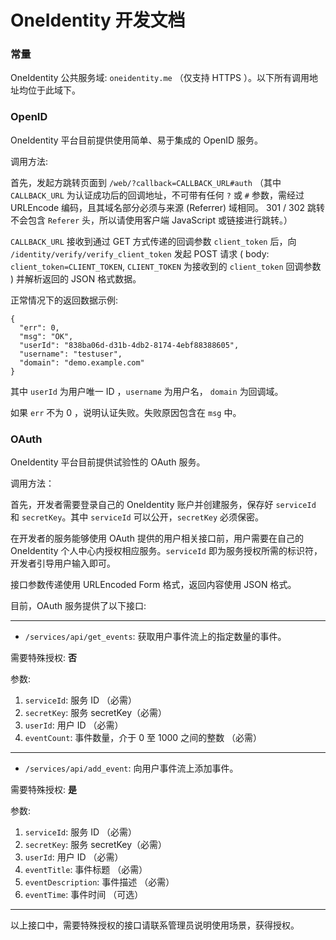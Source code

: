 # OneIdentity 开发文档

### 常量

OneIdentity 公共服务域: `oneidentity.me` （仅支持 HTTPS ）。以下所有调用地址均位于此域下。

### OpenID

OneIdentity 平台目前提供使用简单、易于集成的 OpenID 服务。

调用方法: 

首先，发起方跳转页面到 `/web/?callback=CALLBACK_URL#auth`
（其中 `CALLBACK_URL` 为认证成功后的回调地址，不可带有任何 `?` 或 `#` 参数，需经过 URLEncode 编码，且其域名部分必须与来源 (Referrer) 域相同。
301 / 302 跳转不会包含 `Referer` 头，所以请使用客户端 JavaScript 或链接进行跳转。）

`CALLBACK_URL` 接收到通过 GET 方式传递的回调参数 `client_token` 后，向 `/identity/verify/verify_client_token` 发起 POST 请求
( body: `client_token=CLIENT_TOKEN`, `CLIENT_TOKEN` 为接收到的 `client_token` 回调参数 ) 并解析返回的 JSON 格式数据。

正常情况下的返回数据示例:

    {
      "err": 0,
      "msg": "OK",
      "userId": "838ba06d-d31b-4db2-8174-4ebf88388605",
      "username": "testuser",
      "domain": "demo.example.com"
    }

其中 `userId` 为用户唯一 ID ，`username` 为用户名， `domain` 为回调域。

如果 `err` 不为 0 ，说明认证失败。失败原因包含在 `msg` 中。

### OAuth

OneIdentity 平台目前提供试验性的 OAuth 服务。

调用方法：

首先，开发者需要登录自己的 OneIdentity 账户并创建服务，保存好 `serviceId` 和 `secretKey`。其中 `serviceId` 可以公开，`secretKey` 必须保密。

在开发者的服务能够使用 OAuth 提供的用户相关接口前，用户需要在自己的 OneIdentity 个人中心内授权相应服务。`serviceId` 即为服务授权所需的标识符，开发者引导用户输入即可。

接口参数传递使用 URLEncoded Form 格式，返回内容使用 JSON 格式。

目前，OAuth 服务提供了以下接口:

---

- `/services/api/get_events`: 获取用户事件流上的指定数量的事件。

需要特殊授权: **否**

参数:

1. `serviceId`: 服务 ID （必需）
2. `secretKey`: 服务 secretKey（必需）
3. `userId`: 用户 ID （必需）
4. `eventCount`: 事件数量，介于 0 至 1000 之间的整数 （必需）

---

- `/services/api/add_event`: 向用户事件流上添加事件。

需要特殊授权: **是**

参数:

1. `serviceId`: 服务 ID （必需）
2. `secretKey`: 服务 secretKey（必需）
3. `userId`: 用户 ID （必需）
4. `eventTitle`: 事件标题 （必需）
5. `eventDescription`: 事件描述 （必需）
6. `eventTime`: 事件时间 （可选）

---

以上接口中，需要特殊授权的接口请联系管理员说明使用场景，获得授权。
